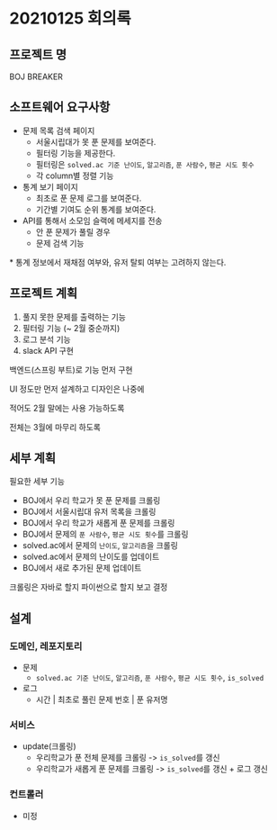 # 20210125 회의록

## 프로젝트 명

BOJ BREAKER

## 소프트웨어 요구사항

- 문제 목록 검색 페이지
  - 서울시립대가 못 푼 문제를 보여준다.
  - 필터링 기능을 제공한다.
  - 필터링은 `solved.ac 기준 난이도`, `알고리즘`, `푼 사람수`, `평균 시도 횟수`
  - 각 column별 정렬 기능
- 통계 보기 페이지
  - 최초로 푼 문제 로그를 보여준다.
  - 기간별 기여도 순위 통계를 보여준다.
- API를 통해서 소모임 슬랙에 메세지를 전송
  - 안 푼 문제가 풀릴 경우
  - 문제 검색 기능

\* 통계 정보에서 재채점 여부와, 유저 탈퇴 여부는 고려하지 않는다.

## 프로젝트 계획

1. 풀지 못한 문제를 출력하는 기능
2. 필터링 기능 (~ 2월 중순까지)
3. 로그 분석 기능
4. slack API 구현

백엔드(스프링 부트)로 기능 먼저 구현

UI 정도만 먼저 설계하고 디자인은 나중에

적어도 2월 말에는 사용 가능하도록

전체는 3월에 마무리 하도록

## 세부 계획

필요한 세부 기능

- BOJ에서 우리 학교가 못 푼 문제를 크롤링
- BOJ에서 서울시립대 유저 목록을 크롤링
- BOJ에서 우리 학교가 새롭게 푼 문제를 크롤링
- BOJ에서 문제의 `푼 사람수`, `평균 시도 횟수`를 크롤링
- solved.ac에서 문제의 `난이도`, `알고리즘`을 크롤링
- solved.ac에서 문제의 난이도를 업데이트
- BOJ에서 새로 추가된 문제 업데이트

크롤링은 자바로 할지 파이썬으로 할지 보고 결정

## 설계

### 도메인, 레포지토리

- 문제
  - `solved.ac 기준 난이도`, `알고리즘`, `푼 사람수`, `평균 시도 횟수`, `is_solved`
- 로그
  - 시간 | 최초로 풀린 문제 번호 | 푼 유저명

### 서비스

- update(크롤링)
  - 우리학교가 푼 전체 문제를 크롤링 -> `is_solved`를 갱신
  - 우리학교가 새롭게 푼 문제를 크롤링 -> `is_solved`를 갱신 + 로그 갱신

### 컨트롤러

- 미정

